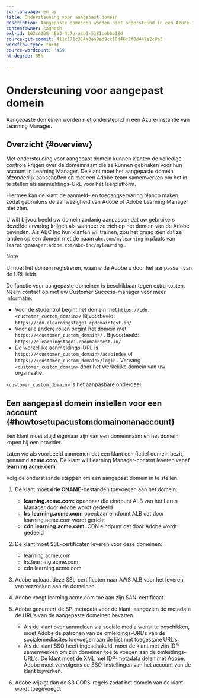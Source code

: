 ```yaml
---
jcr-language: en_us
title: Ondersteuning voor aangepast domein
description: Aangepaste domeinen worden niet ondersteund in een Azure-instantie van Learning Manager.
contentowner: saghosh
exl-id: 162ce268-48e3-4c7e-acb1-5181cebbb18d
source-git-commit: 411c171c314a3aa9ad9cc10d46c2f0d447e2c0a3
workflow-type: tm+mt
source-wordcount: '459'
ht-degree: 65%

---
```


# Ondersteuning voor aangepast domein

Aangepaste domeinen worden niet ondersteund in een Azure-instantie van Learning Manager.

## Overzicht {#overview}

Met ondersteuning voor aangepast domein kunnen klanten de volledige controle krijgen over de domeinnaam die ze kunnen gebruiken voor hun account in Learning Manager. De klant moet het aangepaste domein afzonderlijk aanschaffen en met een Adobe-team samenwerken om het in te stellen als aanmeldings-URL voor het leerplatform.

Hiermee kan de klant de aanmeld- en toegangservaring blanco maken, zodat gebruikers de aanwezigheid van Adobe of Adobe Learning Manager niet zien.

U wilt bijvoorbeeld uw domein zodanig aanpassen dat uw gebruikers dezelfde ervaring krijgen als wanneer ze zich op het domein van de Adobe bevinden. Als ABC Inc hun klanten wil trainen, zou het graag zien dat ze landen op een domein met de naam `abc.com/mylearning` in plaats van `learningmanager.adobe.com/abc-inc/mylearning` .

>[!NOTE]
>
>U moet het domein registreren, waarna de Adobe u door het aanpassen van de URL leidt.


De functie voor aangepaste domeinen is beschikbaar tegen extra kosten. Neem contact op met uw Customer Success-manager voor meer informatie.

* Voor de studentrol begint het domein met `https://cdn.<customer_custom_domain>/` Bijvoorbeeld: `https://cdn.elearningstage1.cpdomaintest.in/`
* Voor alle andere rollen begint het domein met `https://<customer_custom_domain>/` . Bijvoorbeeld: `https://elearningstage1.cpdomaintest.in/`
* De werkelijke aanmeldings-URL is `https://<customer_custom_domain>/acapindex` of `https://<customer_custom_domain>/login` . Vervang `<customer_custom_domain>` door het werkelijke domein van uw organisatie.

`<customer_custom_domain>` is het aanpasbare onderdeel.

## Een aangepast domein instellen voor een account {#howtosetupacustomdomainonanaccount}

Een klant moet altijd eigenaar zijn van een domeinnaam en het domein kopen bij een provider.

Laten we als voorbeeld aannemen dat een klant een fictief domein bezit, genaamd **acme.com**. De klant wil Learning Manager-content leveren vanaf **learning.acme.com**.

Volg de onderstaande stappen om een aangepast domein in te stellen.

1. De klant moet **drie CNAME**-bestanden toevoegen aan het domein:

   * **learning.acme.com:** openbaar die eindpunt ALB van het Leren Manager door Adobe wordt gedeeld
   * **lrs.learning.acme.com:** openbaar eindpunt ALB dat door learning.acme.com wordt gericht
   * **cdn.learning.acme.com:** CDN eindpunt dat door Adobe wordt gedeeld

1. De klant moet SSL-certificaten leveren voor deze domeinen:

   * learning.acme.com
   * lrs.learning.acme.com
   * cdn.learning.acme.com

1. Adobe uploadt deze SSL-certificaten naar AWS ALB voor het leveren van verzoeken aan de domeinen.
1. Adobe voegt learning.acme.com toe aan zijn SAN-certificaat.
1. Adobe genereert de SP-metadata voor de klant, aangezien de metadata de URL&#39;s van de aangepaste domeinen bevatten.

   * Als de klant over aanmelden via sociale media wenst te beschikken, moet Adobe de patronen van de omleidings-URL&#39;s van de socialemediasites toevoegen aan de lijst met toegestane URL&#39;s.
   * Als de klant SSO heeft ingeschakeld, moet de klant met zijn IDP samenwerken om zijn domeinen toe te voegen aan de omleidings-URL&#39;s. De klant moet de XML met IDP-metadata delen met Adobe. Adobe moet vervolgens de SSO-instellingen van het account van de klant bijwerken.

1. Adobe wijzigt dan de S3 CORS-regels zodat het domein van de klant wordt toegevoegd.
